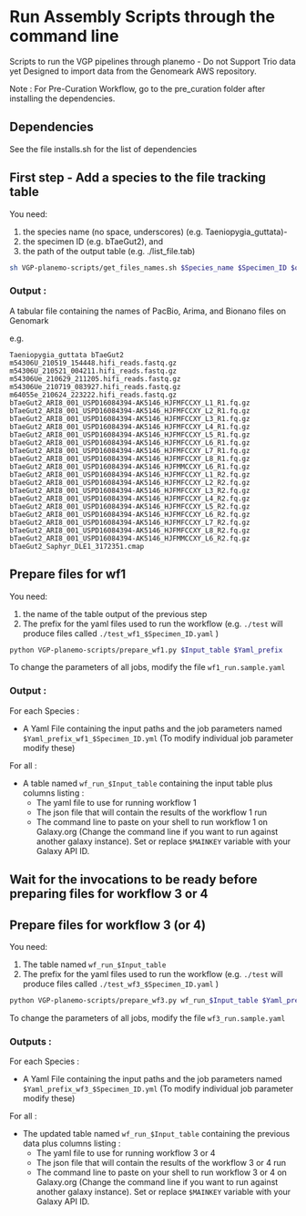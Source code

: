 # Run Assembly Scripts through the command line

Scripts to run the VGP pipelines through planemo - Do not Support Trio data yet
Designed to import data from the Genomeark AWS repository.

Note : For Pre-Curation Workflow, go to the pre_curation folder after installing the dependencies. 

## Dependencies

See the file installs.sh for the list of dependencies

## First step - Add a species to the file tracking table

You need: 
1. the species name (no space, underscores) (e.g. Taeniopygia_guttata)-
2. the specimen ID (e.g. bTaeGut2), and 
3. the path of the output table (e.g. ./list_file.tab)

````bash
sh VGP-planemo-scripts/get_files_names.sh $Species_name $Specimen_ID $output
````

### Output : 

A tabular file containing the names of PacBio, Arima, and Bionano files on Genomark

e.g.

````tabular
Taeniopygia_guttata	bTaeGut2	m54306U_210519_154448.hifi_reads.fastq.gz m54306U_210521_004211.hifi_reads.fastq.gz m54306Ue_210629_211205.hifi_reads.fastq.gz m54306Ue_210719_083927.hifi_reads.fastq.gz m64055e_210624_223222.hifi_reads.fastq.gz	bTaeGut2_ARI8_001_USPD16084394-AK5146_HJFMFCCXY_L1_R1.fq.gz bTaeGut2_ARI8_001_USPD16084394-AK5146_HJFMFCCXY_L2_R1.fq.gz bTaeGut2_ARI8_001_USPD16084394-AK5146_HJFMFCCXY_L3_R1.fq.gz bTaeGut2_ARI8_001_USPD16084394-AK5146_HJFMFCCXY_L4_R1.fq.gz bTaeGut2_ARI8_001_USPD16084394-AK5146_HJFMFCCXY_L5_R1.fq.gz bTaeGut2_ARI8_001_USPD16084394-AK5146_HJFMFCCXY_L6_R1.fq.gz bTaeGut2_ARI8_001_USPD16084394-AK5146_HJFMFCCXY_L7_R1.fq.gz bTaeGut2_ARI8_001_USPD16084394-AK5146_HJFMFCCXY_L8_R1.fq.gz bTaeGut2_ARI8_001_USPD16084394-AK5146_HJFMMCCXY_L6_R1.fq.gz	bTaeGut2_ARI8_001_USPD16084394-AK5146_HJFMFCCXY_L1_R2.fq.gz bTaeGut2_ARI8_001_USPD16084394-AK5146_HJFMFCCXY_L2_R2.fq.gz bTaeGut2_ARI8_001_USPD16084394-AK5146_HJFMFCCXY_L3_R2.fq.gz bTaeGut2_ARI8_001_USPD16084394-AK5146_HJFMFCCXY_L4_R2.fq.gz bTaeGut2_ARI8_001_USPD16084394-AK5146_HJFMFCCXY_L5_R2.fq.gz bTaeGut2_ARI8_001_USPD16084394-AK5146_HJFMFCCXY_L6_R2.fq.gz bTaeGut2_ARI8_001_USPD16084394-AK5146_HJFMFCCXY_L7_R2.fq.gz bTaeGut2_ARI8_001_USPD16084394-AK5146_HJFMFCCXY_L8_R2.fq.gz bTaeGut2_ARI8_001_USPD16084394-AK5146_HJFMMCCXY_L6_R2.fq.gz	bTaeGut2_Saphyr_DLE1_3172351.cmap
````



## Prepare files for wf1 

You need: 
1. the name of the table output of the previous step
2. The prefix for the yaml files used to run the workflow (e.g. `./test` will produce files called `./test_wf1_$Specimen_ID.yaml` )

````bash
python VGP-planemo-scripts/prepare_wf1.py $Input_table $Yaml_prefix
````

To change the parameters of all jobs, modify the file `wf1_run.sample.yaml`


### Output : 

For each Species : 
- A Yaml File containing the input paths and the job parameters named `$Yaml_prefix_wf1_$Specimen_ID.yml` (To modify individual job parameter modify these)

For all : 
- A table named `wf_run_$Input_table` containing the input table plus columns listing : 
  - The yaml file to use for running workflow 1
  - The json file that will contain the results of the workflow 1 run
  - The command line to paste on your shell to run workflow 1 on Galaxy.org (Change the command line if you want to run against another galaxy instance). Set or replace `$MAINKEY` variable with your Galaxy API ID.


## Wait for the invocations to be ready before preparing files for workflow 3 or 4


## Prepare files for workflow 3 (or 4) 


You need: 
1. The table named `wf_run_$Input_table` 
2. The prefix for the yaml files used to run the workflow (e.g. `./test` will produce files called `./test_wf3_$Specimen_ID.yaml` )

````bash
python VGP-planemo-scripts/prepare_wf3.py wf_run_$Input_table $Yaml_prefix
````

To change the parameters of all jobs, modify the file `wf3_run.sample.yaml`

### Outputs : 

For each Species : 
- A Yaml File containing the input paths and the job parameters named `$Yaml_prefix_wf3_$Specimen_ID.yml` (To modify individual job parameter modify these)

For all : 
- The updated table named `wf_run_$Input_table` containing the previous data plus columns listing : 
  - The yaml file to use for running workflow 3 or 4
  - The json file that will contain the results of the workflow 3 or 4 run
  - The command line to paste on your shell to run workflow 3 or 4 on Galaxy.org (Change the command line if you want to run against another galaxy instance). Set or replace `$MAINKEY` variable with your Galaxy API ID.